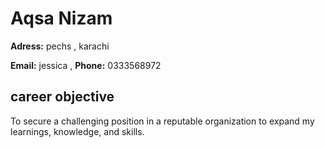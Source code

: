 # Aqsa Nizam

**Adress:** pechs , karachi 

**Email:** jessica , **Phone:** 0333568972


## career objective

To secure a challenging position in a reputable organization to expand my learnings, knowledge, and skills.







